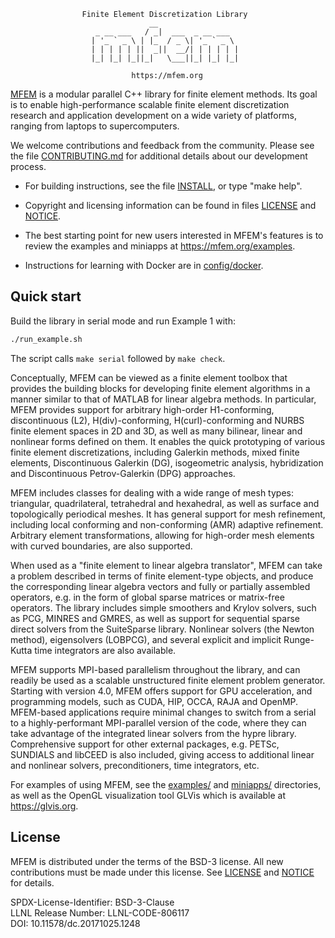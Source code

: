                     Finite Element Discretization Library
                                   __
                       _ __ ___   / _|  ___  _ __ ___
                      | '_ ` _ \ | |_  / _ \| '_ ` _ \
                      | | | | | ||  _||  __/| | | | | |
                      |_| |_| |_||_|   \___||_| |_| |_|

                               https://mfem.org

[MFEM](https://mfem.org) is a modular parallel C++ library for finite element
methods. Its goal is to enable high-performance scalable finite element
discretization research and application development on a wide variety of
platforms, ranging from laptops to supercomputers.

We welcome contributions and feedback from the community. Please see the file
[CONTRIBUTING.md](CONTRIBUTING.md) for additional details about our development
process.

* For building instructions, see the file [INSTALL](INSTALL), or type "make help".

* Copyright and licensing information can be found in files [LICENSE](LICENSE) and [NOTICE](NOTICE).

* The best starting point for new users interested in MFEM's features is to
  review the examples and miniapps at https://mfem.org/examples.

* Instructions for learning with Docker are in [config/docker](config/docker).

## Quick start

Build the library in serial mode and run Example 1 with:

```bash
./run_example.sh
```

The script calls `make serial` followed by `make check`.

Conceptually, MFEM can be viewed as a finite element toolbox that provides the
building blocks for developing finite element algorithms in a manner similar to
that of MATLAB for linear algebra methods. In particular, MFEM provides support
for arbitrary high-order H1-conforming, discontinuous (L2), H(div)-conforming,
H(curl)-conforming and NURBS finite element spaces in 2D and 3D, as well as many
bilinear, linear and nonlinear forms defined on them. It enables the quick
prototyping of various finite element discretizations, including Galerkin
methods, mixed finite elements, Discontinuous Galerkin (DG), isogeometric
analysis, hybridization and Discontinuous Petrov-Galerkin (DPG) approaches.

MFEM includes classes for dealing with a wide range of mesh types: triangular,
quadrilateral, tetrahedral and hexahedral, as well as surface and topologically
periodical meshes. It has general support for mesh refinement, including local
conforming and non-conforming (AMR) adaptive refinement. Arbitrary element
transformations, allowing for high-order mesh elements with curved boundaries,
are also supported.

When used as a "finite element to linear algebra translator", MFEM can take a
problem described in terms of finite element-type objects, and produce the
corresponding linear algebra vectors and fully or partially assembled operators,
e.g. in the form of global sparse matrices or matrix-free operators. The library
includes simple smoothers and Krylov solvers, such as PCG, MINRES and GMRES, as
well as support for sequential sparse direct solvers from the SuiteSparse
library. Nonlinear solvers (the Newton method), eigensolvers (LOBPCG), and
several explicit and implicit Runge-Kutta time integrators are also available.

MFEM supports MPI-based parallelism throughout the library, and can readily be
used as a scalable unstructured finite element problem generator. Starting with
version 4.0, MFEM offers support for GPU acceleration, and programming models,
such as CUDA, HIP, OCCA, RAJA and OpenMP. MFEM-based applications require
minimal changes to switch from a serial to a highly-performant MPI-parallel
version of the code, where they can take advantage of the integrated linear
solvers from the hypre library. Comprehensive support for other external
packages, e.g. PETSc, SUNDIALS and libCEED is also included, giving access to
additional linear and nonlinear solvers, preconditioners, time integrators, etc.

For examples of using MFEM, see the [examples/](examples) and [miniapps/](miniapps)
directories, as well as the OpenGL visualization tool GLVis which is available
at https://glvis.org.

## License

MFEM is distributed under the terms of the BSD-3 license. All new contributions
must be made under this license. See [LICENSE](LICENSE) and [NOTICE](NOTICE) for
details.

SPDX-License-Identifier: BSD-3-Clause <br>
LLNL Release Number: LLNL-CODE-806117 <br>
DOI: 10.11578/dc.20171025.1248
